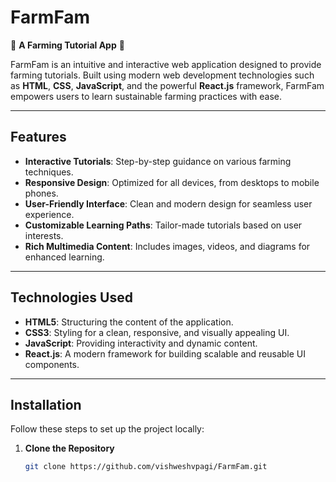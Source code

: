 # **FarmFam**  
🌱 **A Farming Tutorial App** 🌱  

FarmFam is an intuitive and interactive web application designed to provide farming tutorials. Built using modern web development technologies such as **HTML**, **CSS**, **JavaScript**, and the powerful **React.js** framework, FarmFam empowers users to learn sustainable farming practices with ease.  

---

## **Features**  

- **Interactive Tutorials**: Step-by-step guidance on various farming techniques.  
- **Responsive Design**: Optimized for all devices, from desktops to mobile phones.  
- **User-Friendly Interface**: Clean and modern design for seamless user experience.  
- **Customizable Learning Paths**: Tailor-made tutorials based on user interests.  
- **Rich Multimedia Content**: Includes images, videos, and diagrams for enhanced learning.  

---

## **Technologies Used**  

- **HTML5**: Structuring the content of the application.  
- **CSS3**: Styling for a clean, responsive, and visually appealing UI.  
- **JavaScript**: Providing interactivity and dynamic content.  
- **React.js**: A modern framework for building scalable and reusable UI components.  

---

## **Installation**  

Follow these steps to set up the project locally:

1. **Clone the Repository**  
   ```bash
   git clone https://github.com/vishweshvpagi/FarmFam.git
